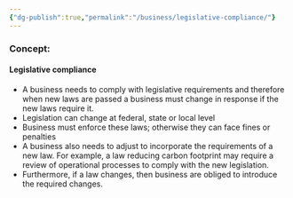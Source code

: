 ```yaml
---
{"dg-publish":true,"permalink":"/business/legislative-compliance/"}
---
```


### Concept:
#### Legislative compliance
- A business needs to comply with legislative requirements and therefore when new laws are passed a business must change in response if the new laws require it.
- Legislation can change at federal, state or local  level
- Business must enforce these laws; otherwise they can face fines or penalties
- A business also needs to adjust to incorporate the requirements of a new law. For example, a law reducing carbon footprint may require a review of operational processes to comply with the new legislation.
- Furthermore, if a law changes, then business are obliged to introduce the required changes.